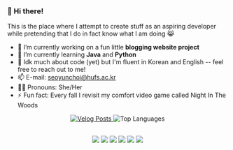 ### 🤖 Hi there! 

This is the place where I attempt to create stuff as an aspiring developer while pretending that I do in fact know what I am doing 😹

- 🔭  I’m currently working on a fun little **blogging website project** 
- 🌱  I’m currently learning **Java** and **Python**
- 💬  Idk much about code (yet) but I'm fluent in Korean and English -- feel free to reach out to me!
- 📫  E-mail: seoyunchoi@hufs.ac.kr
- 💁‍♀️  Pronouns: She/Her 
- ⚡  Fun fact: Every fall I revisit my comfort video game called Night In The Woods

<div align="center">
  <a href="https://velog.io/@seo-yun-choi">
    <img src="https://velog-readme-stats.vercel.app/api/list?name=seo-yun-choi" alt="Velog Posts" />
  </a>
  <img src="https://github-readme-stats.vercel.app/api/top-langs/?username=anuraghazra&layout=compact" alt="Top Languages" />
</div>
<br>
<p align="center">
  <img src="https://img.shields.io/badge/JavaScript-F7DF1E?style=for-the-badge&logo=JavaScript&logoColor=white">
  <img src="https://img.shields.io/badge/HTML5-E34F26?style=for-the-badge&logo=html5&logoColor=white">
  <img src="https://img.shields.io/badge/CSS-239120?&style=for-the-badge&logo=css3&logoColor=white">
  <img src="https://img.shields.io/badge/Java-ED8B00?style=for-the-badge&logo=openjdk&logoColor=white">
  <img src="https://img.shields.io/badge/MySQL-00000F?style=for-the-badge&logo=mysql&logoColor=white">
  <img src="https://img.shields.io/badge/Spring-6DB33F?style=for-the-badge&logo=spring&logoColor=white">
</p>
